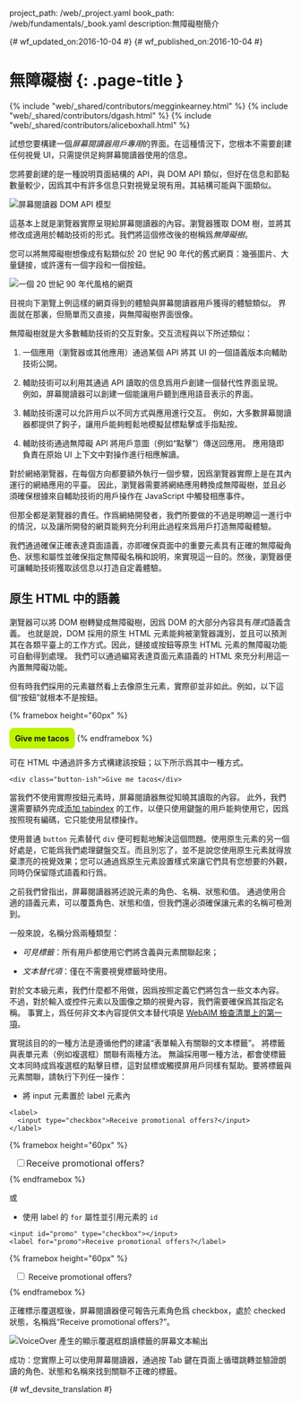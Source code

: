 project_path: /web/_project.yaml
book_path: /web/fundamentals/_book.yaml
description:無障礙樹簡介


{# wf_updated_on:2016-10-04 #}
{# wf_published_on:2016-10-04 #}

# 無障礙樹 {: .page-title }

{% include "web/_shared/contributors/megginkearney.html" %}
{% include "web/_shared/contributors/dgash.html" %}
{% include "web/_shared/contributors/aliceboxhall.html" %}



試想您要構建一個*屏幕閱讀器用戶專用*的界面。在這種情況下，您根本不需要創建任何視覺 UI，只需提供足夠屏幕閱讀器使用的信息。



您將要創建的是一種說明頁面結構的 API，與 DOM API 類似，但好在信息和節點數量較少，因爲其中有許多信息只對視覺呈現有用。其結構可能與下圖類似。


![屏幕閱讀器 DOM API 模型](imgs/treestructure.jpg)

這基本上就是瀏覽器實際呈現給屏幕閱讀器的內容。瀏覽器獲取 DOM 樹，並將其修改成適用於輔助技術的形式。我們將這個修改後的樹稱爲*無障礙樹*。


您可以將無障礙樹想像成有點類似於 20 世紀 90 年代的舊式網頁：幾張圖片、大量鏈接，或許還有一個字段和一個按鈕。


![一個 20 世紀 90 年代風格的網頁](imgs/google1998.png)

目視向下瀏覽上例這樣的網頁得到的體驗與屏幕閱讀器用戶獲得的體驗類似。
界面就在那裏，但簡單而又直接，與無障礙樹界面很像。


無障礙樹就是大多數輔助技術的交互對象。交互流程與以下所述類似：


 1. 一個應用（瀏覽器或其他應用）通過某個 API 將其 UI 的一個語義版本向輔助技術公開。

 1. 輔助技術可以利用其通過 API 讀取的信息爲用戶創建一個替代性界面呈現。
例如，屏幕閱讀器可以創建一個能讓用戶聽到應用語音表示的界面。


 1. 輔助技術還可以允許用戶以不同方式與應用進行交互。
例如，大多數屏幕閱讀器都提供了鉤子，讓用戶能夠輕鬆地模擬鼠標點擊或手指點按。

 1. 輔助技術通過無障礙 API 將用戶意圖（例如“點擊”）傳送回應用。
應用隨即負責在原始 UI 上下文中對操作進行相應解讀。


對於網絡瀏覽器，在每個方向都要額外執行一個步驟，因爲瀏覽器實際上是在其內運行的網絡應用的平臺。
因此，瀏覽器需要將網絡應用轉換成無障礙樹，並且必須確保根據來自輔助技術的用戶操作在 JavaScript 中觸發相應事件。




但那全都是瀏覽器的責任。作爲網絡開發者，我們所要做的不過是明瞭這一進行中的情況，以及讓所開發的網頁能夠充分利用此過程來爲用戶打造無障礙體驗。



我們通過確保正確表達頁面語義，亦即確保頁面中的重要元素具有正確的無障礙角色、狀態和屬性並確保指定無障礙名稱和說明，來實現這一目的。然後，瀏覽器便可讓輔助技術獲取該信息以打造自定義體驗。


## 原生 HTML 中的語義

瀏覽器可以將 DOM 樹轉變成無障礙樹，因爲 DOM 的大部分內容具有*隱式*語義含義。
也就是說，DOM 採用的原生 HTML 元素能夠被瀏覽器識別，並且可以預測其在各類平臺上的工作方式。因此，鏈接或按鈕等原生 HTML 元素的無障礙功能可自動得到處理。
我們可以通過編寫表達頁面元素語義的 HTML 來充分利用這一內置無障礙功能。


但有時我們採用的元素雖然看上去像原生元素，實際卻並非如此。例如，以下這個“按鈕”就根本不是按鈕。


{% framebox height="60px" %}
<style>
    .fancy-btn {
        display: inline-block;
        background: #BEF400;
        border-radius: 8px;
        padding: 10px;
        font-weight: bold;
        user-select: none;
        cursor: pointer;
    }
</style>
<div class="fancy-btn">Give me tacos</div>
{% endframebox %}

可在 HTML 中通過許多方式構建該按鈕；以下所示爲其中一種方式。


    <div class="button-ish">Give me tacos</div>
    

當我們不使用實際按鈕元素時，屏幕閱讀器無從知曉其讀取的內容。
此外，我們還需要額外完成[添加 tabindex](/web/fundamentals/accessibility/focus/using-tabindex) 的工作，以便只使用鍵盤的用戶能夠使用它，因爲按照現有編碼，它只能使用鼠標操作。




使用普通 `button` 元素替代 `div` 便可輕鬆地解決這個問題。使用原生元素的另一個好處是，它能爲我們處理鍵盤交互。而且別忘了，並不是說您使用原生元素就得放棄漂亮的視覺效果；您可以通過爲原生元素設置樣式來讓它們具有您想要的外觀，同時仍保留隱式語義和行爲。




之前我們曾指出，屏幕閱讀器將述說元素的角色、名稱、狀態和值。
通過使用合適的語義元素，可以覆蓋角色、狀態和值，但我們還必須確保讓元素的名稱可檢測到。



一般來說，名稱分爲兩種類型：

 - *可見標籤*：所有用戶都使用它們將含義與元素關聯起來；

 - *文本替代項*：僅在不需要視覺標籤時使用。


對於文本級元素，我們什麼都不用做，因爲按照定義它們將包含一些文本內容。
不過，對於輸入或控件元素以及圖像之類的視覺內容，我們需要確保爲其指定名稱。
事實上，爲任何非文本內容提供文本替代項是 [WebAIM 檢查清單上的第一項](http://webaim.org/standards/wcag/checklist#g1.1)。



實現該目的的一種方法是遵循他們的建議“表單輸入有關聯的文本標籤”。
將標籤與表單元素（例如複選框）關聯有兩種方法。
無論採用哪一種方法，都會使標籤文本同時成爲複選框的點擊目標，這對鼠標或觸摸屏用戶同樣有幫助。要將標籤與元素關聯，請執行下列任一操作：

 - 將 input 元素置於 label 元素內

<div class="clearfix"></div>

    <label>
      <input type="checkbox">Receive promotional offers?</input>
    </label>


{% framebox height="60px" %}
<div style="margin: 10px;">
    <label style="font-size: 16px; color: #212121;">
        <input type="checkbox">Receive promotional offers?</input>
    </label>
</div>
{% endframebox %}


或

 - 使用 label 的 `for` 屬性並引用元素的 `id`

<div class="clearfix"></div>

    <input id="promo" type="checkbox"></input>
    <label for="promo">Receive promotional offers?</label>


{% framebox height="60px" %}
<div style="margin: 10px;">
    <input id="promo" type="checkbox"></input>
    <label for="promo">Receive promotional offers?</label>
</div>
{% endframebox %}
    

正確標示覆選框後，屏幕閱讀器便可報告元素角色爲 checkbox，處於 checked 狀態，名稱爲“Receive promotional offers?”。



![VoiceOver 產生的顯示覆選框朗讀標籤的屏幕文本輸出](imgs/promo-offers.png)

成功：您實際上可以使用屏幕閱讀器，通過按 Tab 鍵在頁面上循環跳轉並驗證朗讀的角色、狀態和名稱來找到關聯不正確的標籤。






{# wf_devsite_translation #}
